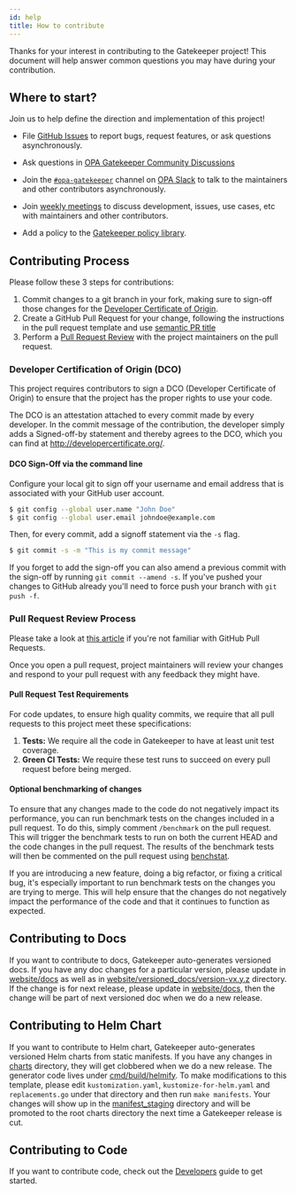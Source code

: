 ```yaml
---
id: help
title: How to contribute
---
```

Thanks for your interest in contributing to the Gatekeeper project! This document will help answer common questions you may have during your contribution.

## Where to start?
Join us to help define the direction and implementation of this project!

- File [GitHub Issues](https://github.com/open-policy-agent/gatekeeper/issues)
  to report bugs, request features, or ask questions asynchronously.

- Ask questions in [OPA Gatekeeper Community Discussions](https://github.com/open-policy-agent/community/discussions/categories/gatekeeper)
  
- Join the [`#opa-gatekeeper`](https://openpolicyagent.slack.com/messages/CDTN970AX)
  channel on [OPA Slack](https://slack.openpolicyagent.org/) to talk to the maintainers and other contributors asynchronously.

- Join [weekly meetings](https://docs.google.com/document/d/1A1-Q-1OMw3QODs1wT6eqfLTagcGmgzAJAjJihiO3T48/edit) to discuss development, issues, use cases, etc with maintainers and other contributors.

- Add a policy to the [Gatekeeper policy library](https://www.github.com/open-policy-agent/gatekeeper-library).

## Contributing Process

Please follow these 3 steps for contributions:

1. Commit changes to a git branch in your fork, making sure to sign-off those changes for the [Developer Certificate of Origin](#developer-certification-of-origin-dco).
1. Create a GitHub Pull Request for your change, following the instructions in the pull request template and use [semantic PR title](https://github.com/zeke/semantic-pull-requests)
1. Perform a [Pull Request Review](#pull-request-review-process) with the project maintainers on the pull request.

### Developer Certification of Origin (DCO)

This project requires contributors to sign a DCO (Developer Certificate of Origin) to ensure that the project has the proper rights to use your code. 

The DCO is an attestation attached to every commit made by every developer. In the commit message of the contribution, the developer simply adds a Signed-off-by statement and thereby agrees to the DCO, which you can find at <http://developercertificate.org/>.

#### DCO Sign-Off via the command line

Configure your local git to sign off your username and email address that is associated with your GitHub user account.

```sh
$ git config --global user.name "John Doe" 
$ git config --global user.email johndoe@example.com 
```

Then, for every commit, add a signoff statement via the `-s` flag. 

```sh
$ git commit -s -m "This is my commit message"
```

If you forget to add the sign-off you can also amend a previous commit with the sign-off by running `git commit --amend -s`. If you've pushed your changes to GitHub already you'll need to force push your branch with `git push -f`.

### Pull Request Review Process

Please take a look at [this article](https://help.github.com/articles/about-pull-requests/) if you're not familiar with GitHub Pull Requests.

Once you open a pull request, project maintainers will review your changes and respond to your pull request with any feedback they might have.

#### Pull Request Test Requirements

For code updates, to ensure high quality commits, we require that all pull requests to this project meet these specifications:

1. **Tests:** We require all the code in Gatekeeper to have at least unit test coverage.
2. **Green CI Tests:** We require these test runs to succeed on every pull request before being merged.

#### Optional benchmarking of changes

To ensure that any changes made to the code do not negatively impact its performance, you can run benchmark tests on the changes included in a pull request. To do this, simply comment `/benchmark` on the pull request. This will trigger the benchmark tests to run on both the current HEAD and the code changes in the pull request. The results of the benchmark tests will then be commented on the pull request using [benchstat](https://pkg.go.dev/golang.org/x/perf/cmd/benchstat).

If you are introducing a new feature, doing a big refactor, or fixing a critical bug, it's especially important to run benchmark tests on the changes you are trying to merge. This will help ensure that the changes do not negatively impact the performance of the code and that it continues to function as expected.

## Contributing to Docs

If you want to contribute to docs, Gatekeeper auto-generates versioned docs. If you have any doc changes for a particular version, please update in [website/docs](https://github.com/open-policy-agent/gatekeeper/tree/master/website/docs) as well as in [website/versioned_docs/version-vx.y.z](https://github.com/open-policy-agent/gatekeeper/tree/master/website/versioned_docs) directory. If the change is for next release, please update in [website/docs](https://github.com/open-policy-agent/gatekeeper/tree/master/website/docs), then the change will be part of next versioned doc when we do a new release.

## Contributing to Helm Chart

If you want to contribute to Helm chart, Gatekeeper auto-generates versioned Helm charts from static manifests. If you have any changes in [charts](https://github.com/open-policy-agent/gatekeeper/tree/master/charts) directory, they will get clobbered when we do a new release. The generator code lives under [cmd/build/helmify](https://github.com/open-policy-agent/gatekeeper/tree/master/cmd/build/helmify). To make modifications to this template, please edit `kustomization.yaml`, `kustomize-for-helm.yaml` and `replacements.go` under that directory and then run `make manifests`. Your changes will show up in the [manifest_staging](https://github.com/open-policy-agent/gatekeeper/tree/master/manifest_staging) directory and will be promoted to the root charts directory the next time a Gatekeeper release is cut.

## Contributing to Code

If you want to contribute code, check out the [Developers](developers.md) guide to get started.